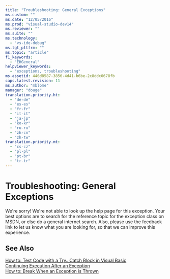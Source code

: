 ```yaml
---
title: "Troubleshooting: General Exceptions"
ms.custom: ""
ms.date: "12/05/2016"
ms.prod: "visual-studio-dev14"
ms.reviewer: ""
ms.suite: ""
ms.technology: 
  - "vs-ide-debug"
ms.tgt_pltfrm: ""
ms.topic: "article"
f1_keywords: 
  - "EHGeneral"
helpviewer_keywords: 
  - "exceptions, troubleshooting"
ms.assetid: 446d8587-3856-4d41-b6be-2c8ddc0678fb
caps.latest.revision: 11
ms.author: "mblome"
manager: "douge"
translation.priority.ht: 
  - "de-de"
  - "es-es"
  - "fr-fr"
  - "it-it"
  - "ja-jp"
  - "ko-kr"
  - "ru-ru"
  - "zh-cn"
  - "zh-tw"
translation.priority.mt: 
  - "cs-cz"
  - "pl-pl"
  - "pt-br"
  - "tr-tr"
---
```

# Troubleshooting: General Exceptions
We're sorry! We're not able to look up the help page for this exception. Your best options are to search for the reference topic for the exception class on MSDN, or else do a general internet search. Also, please use the feedback link to let us know what you are looking for, so that we can improve this experience.  
  
## See Also  
 [How to: Test Code with a Try…Catch Block in Visual Basic](http://msdn.microsoft.com/en-us/8368e205-ed73-4185-a247-af84fb4fafa9)   
 [Continuing Execution After an Exception](../debugger/continuing-execution-after-an-exception.md)   
 [How to: Break When an Exception is Thrown](../misc/how-to--break-when-an-exception-is-thrown.md)